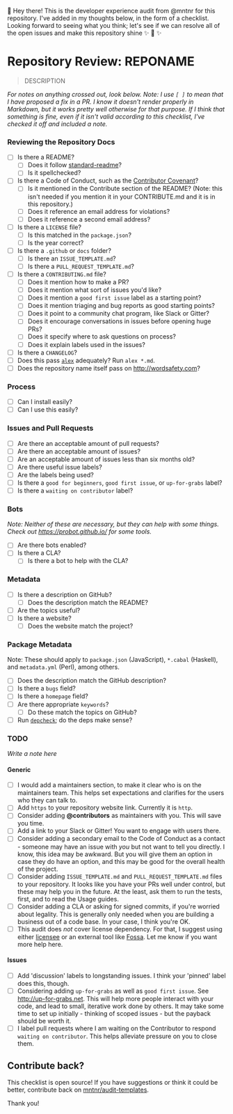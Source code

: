 :wave: Hey there! This is the developer experience audit from @mntnr for this repository. I've added in my thoughts below, in the form of a checklist. Looking forward to seeing what you think; let's see if we can resolve all of the open issues and make this repository shine ✨ 💖 ✨ 

# Repository Review: REPONAME

> DESCRIPTION

_For notes on anything crossed out, look below. Note: I use `[ ]` to mean that I have proposed a fix in a PR. I know it doesn't render properly in Markdown, but it works pretty well otherwise for that purpose. If I think that something is fine, even if it isn't valid according to this checklist, I've checked it off and included a note._

### Reviewing the Repository Docs

- [ ] Is there a README?
  - [ ] Does it follow [standard-readme](https://github.com/RichardLitt/standard-readme)?
  - [ ] Is it spellchecked?
- [ ] Is there a Code of Conduct, such as the [Contributor Covenant](https://github.com/simonv3/covgen)?
  - [ ] Is it mentioned in the Contribute section of the README? (Note: this isn't needed if you mention it in your CONTRIBUTE.md and it is in this repository.)
  - [ ] Does it reference an email address for violations?
  - [ ] Does it reference a second email address?
- [ ] Is there a `LICENSE` file?
  - [ ] Is this matched in the `package.json`?
  - [ ] Is the year correct?
- [ ] Is there a `.github` or `docs` folder?
  - [ ] Is there an `ISSUE_TEMPLATE.md`?
  - [ ] Is there a `PULL_REQUEST_TEMPLATE.md`?
- [ ] Is there a `CONTRIBUTING.md` file?
  - [ ] Does it mention how to make a PR?
  - [ ] Does it mention what sort of issues you'd like?
  - [ ] Does it mention a `good first issue` label as a starting point?
  - [ ] Does it mention triaging and bug reports as good starting points?
  - [ ] Does it point to a community chat program, like Slack or Gitter?
  - [ ] Does it encourage conversations in issues before opening huge PRs?
  - [ ] Does it specify where to ask questions on process?
  - [ ] Does it explain labels used in the issues?
- [ ] Is there a `CHANGELOG`?
- [ ] Does this pass [`alex`](https://github.com/wooorm/alex) adequately? Run `alex *.md`.
- [ ] Does the repository name itself pass on http://wordsafety.com?

### Process
- [ ] Can I install easily?
- [ ] Can I use this easily?

### Issues and Pull Requests
- [ ] Are there an acceptable amount of pull requests?
- [ ] Are there an acceptable amount of issues?
- [ ] Are an acceptable amount of issues less than six months old?
- [ ] Are there useful issue labels?
- [ ] Are the labels being used?
- [ ] Is there a `good for beginners`, `good first issue`, or `up-for-grabs` label?
- [ ] Is there a `waiting on contributor` label?

### Bots

_Note: Neither of these are necessary, but they can help with some things. Check out https://probot.github.io/ for some tools._

- [ ] Are there bots enabled?
- [ ] Is there a CLA?
  - [ ] Is there a bot to help with the CLA?

### Metadata
- [ ] Is there a description on GitHub?
  - [ ] Does the description match the README?
- [ ] Are the topics useful?
- [ ] Is there a website?
  - [ ] Does the website match the project?

### Package Metadata

Note: These should apply to `package.json` (JavaScript), `*.cabal` (Haskell), and `metadata.yml` (Perl), among others.

- [ ] Does the description match the GitHub description?
- [ ] Is there a `bugs` field?
- [ ] Is there a `homepage` field?
- [ ] Are there appropriate `keywords`?
  - [ ] Do these match the topics on GitHub?
- [ ] Run [`depcheck`](https://www.npmjs.com/package/depcheck); do the deps make sense?

### TODO

_Write a note here_

#### Generic
- [ ] I would add a maintainers section, to make it clear who is on the maintainers team. This helps set expectations and clarifies for the users who they can talk to.
- [ ] Add `https` to your repository website link. Currently it is `http`.
- [ ] Consider adding __@contributors__ as maintainers with you. This will save you time.
- [ ] Add a link to your Slack or Gitter! You want to engage with users there.
- [ ] Consider adding a secondary email to the Code of Conduct as a contact - someone may have an issue with _you_ but not want to tell you directly. I know, this idea may be awkward. But you will give them an option in case they do have an option, and this may be good for the overall health of the project.
- [ ] Consider adding `ISSUE_TEMPLATE.md` and `PULL_REQUEST_TEMPLATE.md` files to your repository. It looks like you have your PRs well under control, but these may help you in the future. At the least, ask them to run the tests, first, and to read the Usage guides.
- [ ] Consider adding a CLA or asking for signed commits, if you're worried about legality. This is generally only needed when you are building a business out of a code base. In your case, I think you're OK.
- [ ] This audit does _not_ cover license dependency. For that, I suggest using either [licensee](https://github.com/jslicense/licensee.js) or an external tool like [Fossa](https://fossa.io/). Let me know if you want more help here.

#### Issues
- [ ] Add 'discussion' labels to longstanding issues. I think your 'pinned' label does this, though.
- [ ] Considering adding `up-for-grabs` as well as `good first issue`. See http://up-for-grabs.net. This will help more people interact with your code, and lead to small, iterative work done by others. It may take some time to set up initially - thinking of scoped issues - but the payback should be worth it.
- [ ] I label pull requests where I am waiting on the Contributor to respond `waiting on contributor`. This helps alleviate pressure on you to close them.

## Contribute back?

This checklist is open source! If you have suggestions or think it could be better, contribute back on [mntnr/audit-templates](https://github.com/mntnr/audit-templates).

Thank you!
